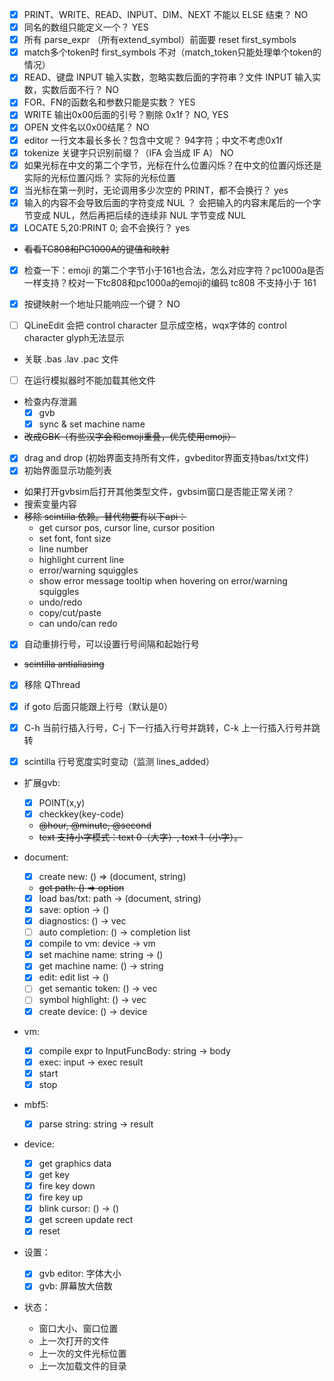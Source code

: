 - [x] PRINT、WRITE、READ、INPUT、DIM、NEXT 不能以 ELSE 结束？
  NO
- [x] 同名的数组只能定义一个？
  YES
- [x] 所有 parse_expr （所有extend_symbol）前面要 reset first_symbols
- [x] match多个token时 first_symbols 不对（match_token只能处理单个token的情况）
- [x] READ、键盘 INPUT 输入实数，忽略实数后面的字符串？文件 INPUT 输入实数，实数后面不行？
  NO
- [x] FOR、FN的函数名和参数只能是实数？
  YES
- [x] WRITE 输出0x00后面的引号？剔除 0x1f？
  NO, YES
- [x] OPEN 文件名以0x00结尾？
  NO
- [x] editor 一行文本最长多长？包含中文呢？
  94字符；中文不考虑0x1f
- [x] tokenize 关键字只识别前缀？（IFA 会当成 IF A）
  NO
- [x] 如果光标在中文的第二个字节，光标在什么位置闪烁？在中文的位置闪烁还是实际的光标位置闪烁？
  实际的光标位置
- [x] 当光标在第一列时，无论调用多少次空的 PRINT，都不会换行？
  yes
- [x] 输入的内容不会导致后面的字符变成 NUL ？
  会把输入的内容末尾后的一个字节变成 NUL，然后再把后续的连续非 NUL 字节变成 NUL
- [x] LOCATE 5,20:PRINT 0; 会不会换行？
  yes
- ~~看看TC808和PC1000A的键值和映射~~
- [x] 检查一下：emoji 的第二个字节小于161也合法，怎么对应字符？pc1000a是否一样支持？校对一下tc808和pc1000a的emoji的编码
  tc808 不支持小于 161
- [x] 按键映射一个地址只能响应一个键？
  NO


- [ ] QLineEdit 会把 control character 显示成空格，wqx字体的 control character glyph无法显示
- 关联 .bas  .lav  .pac 文件
- [ ] 在运行模拟器时不能加载其他文件
- 检查内存泄漏
    + [x] gvb
    + [x] sync & set machine name
- ~~改成GBK（有些汉字会和emoji重叠，优先使用emoji）~~
- [x] drag and drop (初始界面支持所有文件，gvbeditor界面支持bas/txt文件)
- [x] 初始界面显示功能列表
- 如果打开gvbsim后打开其他类型文件，gvbsim窗口是否能正常关闭？
- 搜索变量内容
- ~~移除 scintilla 依赖。替代物要有以下api：~~
    + get cursor pos, cursor line, cursor position
    + set font, font size
    + line number
    + highlight current line
    + error/warning squiggles
    + show error message tooltip when hovering on error/warning squiggles
    + undo/redo
    + copy/cut/paste
    + can undo/can redo
- [x] 自动重排行号，可以设置行号间隔和起始行号
- ~~scintilla antialiasing~~
- [x] 移除 QThread
- [x] if goto 后面只能跟上行号（默认是0）
- [x] C-h 当前行插入行号，C-j 下一行插入行号并跳转，C-k 上一行插入行号并跳转

- [x] scintilla 行号宽度实时变动（监测 lines_added）
- 扩展gvb:
    + [x] POINT(x,y)
    + [x] checkkey(key-code)
    + ~~@hour, @minute, @second~~
    + ~~text 支持小字模式：text 0（大字）, text 1（小字）。~~


- document:
    + [x] create new: () => (document, string)
    + ~~get path: () => option<path>~~
    + [x] load bas/txt: path -> (document, string)
    + [x] save: option<path> -> ()
    + [x] diagnostics: () -> vec
    + [ ] auto completion: () -> completion list
    + [x] compile to vm: device -> vm
    + [x] set machine name: string -> ()
    + [x] get machine name: () -> string
    + [x] edit: edit list -> ()
    + [ ] get semantic token: () -> vec
    + [ ] symbol highlight: () -> vec
    + [x] create device: () -> device
- vm:
    - [x] compile expr to InputFuncBody: string -> body
    - [x] exec: input -> exec result
    - [x] start
    - [x] stop
- mbf5:
    - [x] parse string: string -> result<mbf5>
- device:
    - [x] get graphics data
    - [x] get key
    - [x] fire key down
    - [x] fire key up
    - [x] blink cursor: () -> ()
    - [x] get screen update rect
    - [x] reset

- 设置：
    - [x] gvb editor: 字体大小
    - [x] gvb: 屏幕放大倍数

- 状态：
    - 窗口大小、窗口位置
    - 上一次打开的文件
    - 上一次的文件光标位置
    - 上一次加载文件的目录
